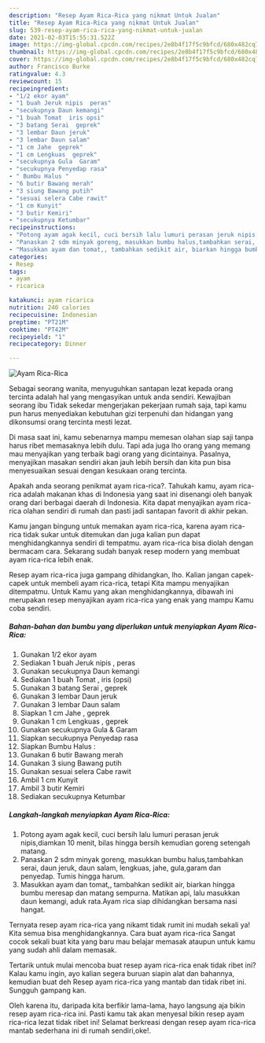 ```yaml
---
description: "Resep Ayam Rica-Rica yang nikmat Untuk Jualan"
title: "Resep Ayam Rica-Rica yang nikmat Untuk Jualan"
slug: 539-resep-ayam-rica-rica-yang-nikmat-untuk-jualan
date: 2021-02-03T15:55:31.522Z
image: https://img-global.cpcdn.com/recipes/2e8b4f17f5c9bfcd/680x482cq70/ayam-rica-rica-foto-resep-utama.jpg
thumbnail: https://img-global.cpcdn.com/recipes/2e8b4f17f5c9bfcd/680x482cq70/ayam-rica-rica-foto-resep-utama.jpg
cover: https://img-global.cpcdn.com/recipes/2e8b4f17f5c9bfcd/680x482cq70/ayam-rica-rica-foto-resep-utama.jpg
author: Francisco Burke
ratingvalue: 4.3
reviewcount: 15
recipeingredient:
- "1/2 ekor ayam"
- "1 buah Jeruk nipis  peras"
- "secukupnya Daun kemangi"
- "1 buah Tomat  iris opsi"
- "3 batang Serai  geprek"
- "3 lembar Daun jeruk"
- "3 lembar Daun salam"
- "1 cm Jahe  geprek"
- "1 cm Lengkuas  geprek"
- "secukupnya Gula  Garam"
- "secukupnya Penyedap rasa"
- " Bumbu Halus "
- "6 butir Bawang merah"
- "3 siung Bawang putih"
- "sesuai selera Cabe rawit"
- "1 cm Kunyit"
- "3 butir Kemiri"
- "secukupnya Ketumbar"
recipeinstructions:
- "Potong ayam agak kecil, cuci bersih lalu lumuri perasan jeruk nipis,diamkan 10 menit, bilas hingga bersih kemudian goreng setengah matang."
- "Panaskan 2 sdm minyak goreng, masukkan bumbu halus,tambahkan serai, daun jeruk, daun salam, lengkuas, jahe, gula,garam dan penyedap. Tumis hingga harum."
- "Masukkan ayam dan tomat,, tambahkan sedikit air, biarkan hingga bumbu meresap dan matang sempurna. Matikan api, lalu masukkan daun kemangi, aduk rata.Ayam rica siap dihidangkan bersama nasi hangat."
categories:
- Resep
tags:
- ayam
- ricarica

katakunci: ayam ricarica 
nutrition: 240 calories
recipecuisine: Indonesian
preptime: "PT21M"
cooktime: "PT42M"
recipeyield: "1"
recipecategory: Dinner

---
```



![Ayam Rica-Rica](https://img-global.cpcdn.com/recipes/2e8b4f17f5c9bfcd/680x482cq70/ayam-rica-rica-foto-resep-utama.jpg)

Sebagai seorang wanita, menyuguhkan santapan lezat kepada orang tercinta adalah hal yang mengasyikan untuk anda sendiri. Kewajiban seorang ibu Tidak sekedar mengerjakan pekerjaan rumah saja, tapi kamu pun harus menyediakan kebutuhan gizi terpenuhi dan hidangan yang dikonsumsi orang tercinta mesti lezat.

Di masa  saat ini, kamu sebenarnya mampu memesan olahan siap saji tanpa harus ribet memasaknya lebih dulu. Tapi ada juga lho orang yang memang mau menyajikan yang terbaik bagi orang yang dicintainya. Pasalnya, menyajikan masakan sendiri akan jauh lebih bersih dan kita pun bisa menyesuaikan sesuai dengan kesukaan orang tercinta. 



Apakah anda seorang penikmat ayam rica-rica?. Tahukah kamu, ayam rica-rica adalah makanan khas di Indonesia yang saat ini disenangi oleh banyak orang dari berbagai daerah di Indonesia. Kita dapat menyajikan ayam rica-rica olahan sendiri di rumah dan pasti jadi santapan favorit di akhir pekan.

Kamu jangan bingung untuk memakan ayam rica-rica, karena ayam rica-rica tidak sukar untuk ditemukan dan juga kalian pun dapat menghidangkannya sendiri di tempatmu. ayam rica-rica bisa diolah dengan bermacam cara. Sekarang sudah banyak resep modern yang membuat ayam rica-rica lebih enak.

Resep ayam rica-rica juga gampang dihidangkan, lho. Kalian jangan capek-capek untuk membeli ayam rica-rica, tetapi Kita mampu menyajikan ditempatmu. Untuk Kamu yang akan menghidangkannya, dibawah ini merupakan resep menyajikan ayam rica-rica yang enak yang mampu Kamu coba sendiri.

<!--inarticleads1-->

##### Bahan-bahan dan bumbu yang diperlukan untuk menyiapkan Ayam Rica-Rica:

1. Gunakan 1/2 ekor ayam
1. Sediakan 1 buah Jeruk nipis , peras
1. Gunakan secukupnya Daun kemangi
1. Sediakan 1 buah Tomat , iris (opsi)
1. Gunakan 3 batang Serai , geprek
1. Gunakan 3 lembar Daun jeruk
1. Gunakan 3 lembar Daun salam
1. Siapkan 1 cm Jahe , geprek
1. Gunakan 1 cm Lengkuas , geprek
1. Gunakan secukupnya Gula &amp; Garam
1. Siapkan secukupnya Penyedap rasa
1. Siapkan  Bumbu Halus :
1. Gunakan 6 butir Bawang merah
1. Gunakan 3 siung Bawang putih
1. Gunakan sesuai selera Cabe rawit
1. Ambil 1 cm Kunyit
1. Ambil 3 butir Kemiri
1. Sediakan secukupnya Ketumbar




<!--inarticleads2-->

##### Langkah-langkah menyiapkan Ayam Rica-Rica:

1. Potong ayam agak kecil, cuci bersih lalu lumuri perasan jeruk nipis,diamkan 10 menit, bilas hingga bersih kemudian goreng setengah matang.
1. Panaskan 2 sdm minyak goreng, masukkan bumbu halus,tambahkan serai, daun jeruk, daun salam, lengkuas, jahe, gula,garam dan penyedap. Tumis hingga harum.
1. Masukkan ayam dan tomat,, tambahkan sedikit air, biarkan hingga bumbu meresap dan matang sempurna. Matikan api, lalu masukkan daun kemangi, aduk rata.Ayam rica siap dihidangkan bersama nasi hangat.




Ternyata resep ayam rica-rica yang nikamt tidak rumit ini mudah sekali ya! Kita semua bisa menghidangkannya. Cara buat ayam rica-rica Sangat cocok sekali buat kita yang baru mau belajar memasak ataupun untuk kamu yang sudah ahli dalam memasak.

Tertarik untuk mulai mencoba buat resep ayam rica-rica enak tidak ribet ini? Kalau kamu ingin, ayo kalian segera buruan siapin alat dan bahannya, kemudian buat deh Resep ayam rica-rica yang mantab dan tidak ribet ini. Sungguh gampang kan. 

Oleh karena itu, daripada kita berfikir lama-lama, hayo langsung aja bikin resep ayam rica-rica ini. Pasti kamu tak akan menyesal bikin resep ayam rica-rica lezat tidak ribet ini! Selamat berkreasi dengan resep ayam rica-rica mantab sederhana ini di rumah sendiri,oke!.

